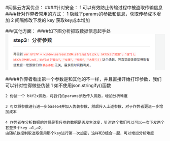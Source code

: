 #网易云方案优点：
####针对安全：
    1 可以有效防止传输过程中被盗取传输信息
####针对作弊者常用的方式：
    1 隐藏了params的参数和信息，获取传参成本增加
    2 间隔修改下发的 key 获取key成本增加

###其他方面：
####如下图分析抓取数据信息起手处
![PNG](../images/spider.png)

#####作弊者看出第一个参数是和其他的不一样，并且直接开始打印参数，我们可以针对性得做些伪装
    1 如不使用json.stringify()函数 
    
    2 伪装一个 bkY2x函数，将我们的params参数传入函数，增加分析难度
    
    3 可以将参数进行进一步base64并加入伪装参数，然后传入上述参数，对于作弊者更进一步增加成本
    
    4 作弊者在分析数据的时候是看传参的数据是否发生改变，针对这个我们可以可以一次下发两个甚至多个key a1,a2,
    由随机数控制取选取使用那个key进行第一次加密，这样和3组合一起，可以增加分析难度




